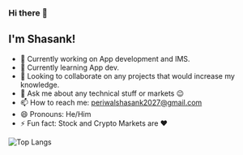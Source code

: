 ### Hi there 👋
## I'm Shasank!

- 🔭 Currently working on App development and IMS.
- 🌱 Currently learning App dev.
- 👯 Looking to collaborate on any projects that would increase my knowledge.
- 💬 Ask me about any technical stuff or markets 😉
- 📫 How to reach me: periwalshasank2027@gmail.com
- 😄 Pronouns: He/Him
- ⚡ Fun fact: Stock and Crypto Markets are ❤️

![Top Langs](https://github-readme-stats.vercel.app/api/top-langs/?username=shasank27&theme=vision-friendly-dark)
